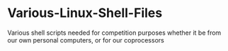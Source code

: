 # Various-Linux-Shell-Files

Various shell scripts needed for competition purposes whether it be from our own personal computers, or for our coprocessors
